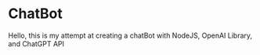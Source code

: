 # ChatBot
Hello, this is my attempt at creating a chatBot with NodeJS, OpenAI Library, and ChatGPT API
